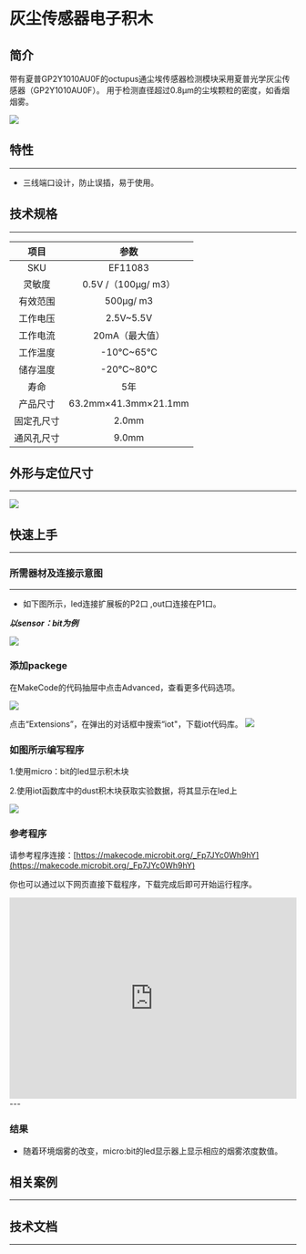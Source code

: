 # 灰尘传感器电子积木

## 简介
带有夏普GP2Y1010AU0F的octupus通尘埃传感器检测模块采用夏普光学灰尘传感器（GP2Y1010AU0F）。 用于检测直径超过0.8μm的尘埃颗粒的密度，如香烟烟雾。

 ![](./images/Y1K9tuE.jpg)

## 特性
---
- 三线端口设计，防止误插，易于使用。
## 技术规格
---

项目 | 参数 
:-: | :-: 
SKU|EF11083
灵敏度|0.5V /（100μg/ m3）
有效范围|500μg/ m3
工作电压|2.5V~5.5V
工作电流|20mA（最大值）
工作温度|-10℃~65℃
储存温度|-20℃~80℃
寿命|5年
产品尺寸|63.2mm×41.3mm×21.1mm
固定孔尺寸|2.0mm
通风孔尺寸|9.0mm

## 外形与定位尺寸
---

 ![](./images/Vo0h74k.png)

## 快速上手
---

### 所需器材及连接示意图
---

- 如下图所示，led连接扩展板的P2口 ,out口连接在P1口。

***以sensor：bit为例***

 ![](./images/ugY3XVu.png)

### 添加packege
在MakeCode的代码抽屉中点击Advanced，查看更多代码选项。

![](./images/smtcNoB.png)

点击“Extensions”，在弹出的对话框中搜索“iot"，下载iot代码库。
![](./images/GAN7O4X.png)


### 如图所示编写程序
1.使用micro：bit的led显示积木块

2.使用iot函数库中的dust积木块获取实验数据，将其显示在led上

 ![](./images/MF4stwK.png)

### 参考程序
请参考程序连接：[https://makecode.microbit.org/_Fp7JYc0Wh9hY](https://makecode.microbit.org/_Fp7JYc0Wh9hY)

你也可以通过以下网页直接下载程序，下载完成后即可开始运行程序。

<div style="position:relative;height:0;padding-bottom:70%;overflow:hidden;"><iframe style="position:absolute;top:0;left:0;width:100%;height:100%;" src="https://makecode.microbit.org/#pub:_Fp7JYc0Wh9hY" frameborder="0" sandbox="allow-popups allow-forms allow-scripts allow-same-origin"></iframe></div>  
---

### 结果
- 随着环境烟雾的改变，micro:bit的led显示器上显示相应的烟雾浓度数值。
## 相关案例
---

## 技术文档
---
